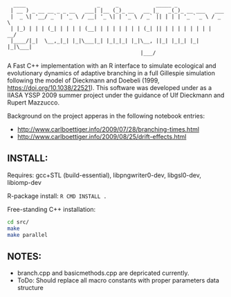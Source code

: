 
```
  ____                       _     _            _____ _                
 | __ ) _ __ __ _ _ __   ___| |__ (_)_ __   __ |_   _(_)_ __ ___   ___ 
 |  _ \| '__/ _` | '_ \ / __| '_ \| | '_ \ / _` || | | | '_ ` _ \ / _ \
 | |_) | | | (_| | | | | (__| | | | | | | | (_| || | | | | | | | |  __/
 |____/|_|  \__,_|_| |_|\___|_| |_|_|_| |_|\__, ||_| |_|_| |_| |_|\___|
                                           |___/                       
```

A Fast C++ implementation with an R interface to simulate ecological and evolutionary dynamics of adaptive branching in a full Gillespie simulation following the model of Dieckmann and Doebeli (1999, https://doi.org/10.1038/22521).  This software was developed under as a IIASA YSSP 2009 summer project under the guidance of Ulf Dieckmann and Rupert Mazzucco.

Background on the project apperas in the following notebook entries: 
- http://www.carlboettiger.info/2009/07/28/branching-times.html
- http://www.carlboettiger.info/2009/08/25/drift-effects.html


## INSTALL:

Requires: gcc+STL (build-essential), libpngwriter0-dev, libgsl0-dev, libiomp-dev

R-package install: `R CMD INSTALL .`

Free-standing C++ installation:

```bash
cd src/
make
make parallel
```



## NOTES: 

- branch.cpp and basicmethods.cpp are depricated currently.  
- ToDo: Should replace all macro constants with proper parameters data structure



